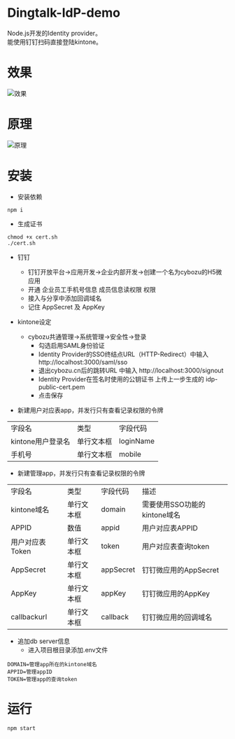 # Dingtalk-IdP-demo
Node.js开发的Identity provider。  
能使用钉钉扫码直接登陆kintone。 

# 效果
![效果](https://raw.githubusercontent.com/cyaoc/cn-idp/master/screenshots/screenshot.gif)

# 原理
![原理](https://raw.githubusercontent.com/cyaoc/cn-idp/master/screenshots/design.png)

# 安装
- 安装依赖
```console
npm i
```
- 生成证书
```console
chmod +x cert.sh
./cert.sh
```

- 钉钉
  - 钉钉开放平台->应用开发->企业内部开发->创建一个名为cybozu的H5微应用
  - 开通 企业员工手机号信息	成员信息读权限 权限
  - 接入与分享中添加回调域名
  - 记住 AppSecret 及 AppKey

- kintone设定  
  - cybozu共通管理->系统管理->安全性->登录  
    - 勾选启用SAML身份验证
    - Identity Provider的SSO终结点URL（HTTP-Redirect）中输入 http://localhost:3000/saml/sso
    - 退出cybozu.cn后的跳转URL 中输入 http://localhost:3000/signout
    - Identity Provider在签名时使用的公钥证书 上传上一步生成的 idp-public-cert.pem
    - 点击保存  

- 新建用户对应表app，并发行只有查看记录权限的令牌  
<table>
  <tr>
    <td>字段名</td>
    <td>类型</td>
    <td>字段代码</td>
  </tr>
  <tr>
    <td>kintone用户登录名</td>
    <td>单行文本框</td>
    <td>loginName</td>
  </tr>
  <tr>
    <td>手机号</td>
    <td>单行文本框</td>
    <td>mobile</td>
  </tr>
</table>  

- 新建管理app，并发行只有查看记录权限的令牌  
<table>
  <tr>
    <td>字段名</td>
    <td>类型</td>
    <td>字段代码</td>
    <td>描述</td>
  </tr>
  <tr>
    <td>kintone域名</td>
    <td>单行文本框</td>
    <td>domain</td>
    <td>需要使用SSO功能的kintone域名</td>
  </tr>
  <tr>
    <td>APPID</td>
    <td>数值</td>
    <td>appid</td>
    <td>用户对应表APPID</td>
  </tr>
  <tr>
    <td>用户对应表Token</td>
    <td>单行文本框</td>
    <td>token</td>
    <td>用户对应表查询token</td>
  </tr>
  <tr>
    <td>AppSecret</td>
    <td>单行文本框</td>
    <td>appSecret</td>
    <td>钉钉微应用的AppSecret</td>
  </tr>
  <tr>
    <td>AppKey</td>
    <td>单行文本框</td>
    <td>appKey</td>
    <td>钉钉微应用的AppKey</td>
  </tr>
  <tr>
    <td>callbackurl</td>
    <td>单行文本框</td>
    <td>callback</td>
    <td>钉钉微应用的回调域名</td>
  </tr>
</table>

- 追加db server信息
  - 进入项目根目录添加.env文件
```console
DOMAIN=管理app所在的kintone域名 
APPID=管理appID
TOKEN=管理app的查询token
```

# 运行
```console
npm start
```
